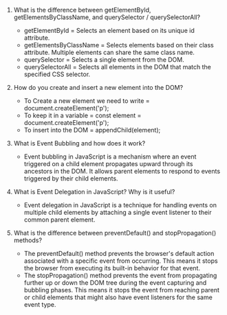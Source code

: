 1. What is the difference between getElementById, getElementsByClassName, and querySelector / querySelectorAll?
   - getElementById = Selects an element based on its unique id attribute.
   - getElementsByClassName = Selects elements based on their class attribute. Multiple elements can share the same class name.
   - querySelector = Selects a single element from the DOM.
   - querySelectorAll = Selects all elements in the DOM that match the specified CSS selector.

2. How do you create and insert a new element into the DOM?
   - To Create a new element we need to write = document.createElement('p');
   - To keep it in a variable = const element = document.createElement('p');
   - To insert into the DOM = appendChild(element);
  
3. What is Event Bubbling and how does it work?
   - Event bubbling in JavaScript is a mechanism where an event triggered on a child element propagates upward through its ancestors in the DOM. It allows parent elements to respond to events triggered by their child elements.
  
4. What is Event Delegation in JavaScript? Why is it useful?
   - Event delegation in JavaScript is a technique for handling events on multiple child elements by attaching a single event listener to their common parent element.
  
5. What is the difference between preventDefault() and stopPropagation() methods?
   - The preventDefault() method prevents the browser's default action associated with a specific event from occurring. This means it stops the browser from executing its built-in behavior for that event.
   - The stopPropagation() method prevents the event from propagating further up or down the DOM tree during the event capturing and bubbling phases. This means it stops the event from reaching parent or child elements that might also have event listeners for the same event type.
